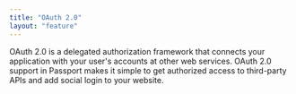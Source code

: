 ```yaml
---
title: "OAuth 2.0"
layout: "feature"
---
```


OAuth 2.0 is a delegated authorization framework that connects your application
with your user's accounts at other web services.  OAuth 2.0 support in Passport
makes it simple to get authorized access to third-party APIs and add social
login to your website.
